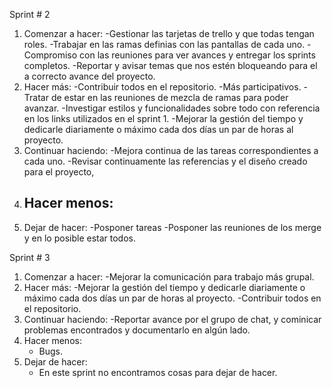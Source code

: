 Sprint # 2
1. Comenzar a hacer: 
    -Gestionar las tarjetas de trello y que todas tengan roles.
    -Trabajar en las ramas definias con las pantallas de cada uno.
    -Compromiso con las reuniones para ver avances y entregar los sprints completos.
    -Reportar y avisar temas que nos estén bloqueando para el a correcto avance del proyecto.
2. Hacer más: 
    -Contribuir todos en el repositorio.
    -Más participativos.
    -Tratar de estar en las reuniones de mezcla de ramas para poder avanzar.
    -Investigar estilos y funcionalidades sobre todo con referencia en los links utilizados en el sprint 1.
    -Mejorar la gestión del tiempo y dedicarle diariamente o máximo cada dos días un par de horas al proyecto.
3. Continuar haciendo: 
    -Mejora continua de las tareas correspondientes a cada uno.
    -Revisar continuamente las referencias y el diseño creado para el proyecto,
4. Hacer menos:
    -
5. Dejar de hacer:
    -Posponer tareas
    -Posponer las reuniones de los merge y en lo posible estar todos.

Sprint # 3
1. Comenzar a hacer: 
    -Mejorar la comunicación para trabajo más grupal.
2. Hacer más:
    -Mejorar la gestión del tiempo y dedicarle diariamente o máximo cada dos días un par de horas al proyecto.
    -Contribuir todos en el repositorio.
3. Continuar haciendo:
    -Reportar avance por el grupo de chat, y cominicar problemas encontrados y documentarlo en algún lado.
4. Hacer menos:
    - Bugs.
5. Dejar de hacer:
    - En este sprint no encontramos cosas para dejar de hacer.
